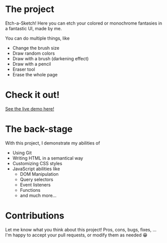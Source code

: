 # The project

Etch-a-Sketch! Here you can etch your colored or monochrome fantasies in a fantastic UI, made by me.

You can do multiple things, like

- Change the brush size
- Draw random colors
- Draw with a brush (darkening effect)
- Draw with a pencil
- Eraser tool
- Erase the whole page

# Check it out!

[See the live demo here!](https://luiover.github.io/etch-a-sketch)

# The back-stage

With this project, I demonstrate my abilities of

- Using Git
- Writing HTML in a semantical way
- Customizing CSS styles
- JavaScript abilities like
  - DOM Manipulation
  - Query selectors
  - Event listeners
  - Functions
  - and much more...

# Contributions

Let me know what you think about this project! Pros, cons, bugs, fixes, ...
I'm happy to accept your pull requests, or modify them as needed 😁
